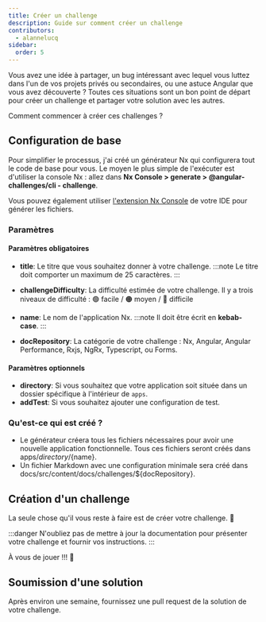 ```yaml
---
title: Créer un challenge
description: Guide sur comment créer un challenge
contributors:
  - alannelucq
sidebar:
  order: 5
---
```


Vous avez une idée à partager, un bug intéressant avec lequel vous luttez dans l'un de vos projets privés ou
secondaires, ou une astuce Angular que vous avez découverte ? Toutes ces situations sont un bon point de départ pour
créer un challenge et partager votre solution avec les autres.

Comment commencer à créer ces challenges ?

## Configuration de base

Pour simplifier le processus, j'ai créé un générateur Nx qui configurera tout le code de base pour vous. Le moyen le
plus
simple de l'exécuter est d'utiliser la console Nx : allez dans <b>Nx Console > generate > @angular-challenges/cli -
challenge</b>.

Vous pouvez également utiliser [l'extension Nx Console](https://nx.dev/getting-started/editor-setup) de votre IDE pour
générer les fichiers.

### Paramètres

#### Paramètres obligatoires

- <b>title</b>: Le titre que vous souhaitez donner à votre challenge.
  :::note
  Le titre doit comporter un maximum de 25 caractères.
  :::

- <b>challengeDifficulty</b>: La difficulté estimée de votre challenge. Il y a trois niveaux de difficulté : 🟢 facile /
  🟠 moyen / 🔴 difficile
- <b>name</b>: Le nom de l'application Nx.
  :::note
  Il doit être écrit en **kebab-case**.
  :::
- <b>docRepository</b>: La catégorie de votre challenge : Nx, Angular, Angular Performance, Rxjs, NgRx, Typescript, ou
  Forms.

#### Paramètres optionnels

- <b>directory</b>: Si vous souhaitez que votre application soit située dans un dossier spécifique à l'intérieur
  de `apps`.
- <b>addTest</b>: Si vous souhaitez ajouter une configuration de test.

### Qu'est-ce qui est créé ?

- Le générateur créera tous les fichiers nécessaires pour avoir une nouvelle application fonctionnelle. Tous ces
  fichiers seront créés dans apps/${directory}/${name}.
- Un fichier Markdown avec une configuration minimale sera créé dans docs/src/content/docs/challenges/${docRepository}.

## Création d'un challenge

La seule chose qu'il vous reste à faire est de créer votre challenge. 🚀

:::danger
N'oubliez pas de mettre à jour la documentation pour présenter votre challenge et fournir vos instructions.
:::

À vous de jouer !!! 💪

## Soumission d'une solution

Après environ une semaine, fournissez une pull request de la solution de votre challenge.
